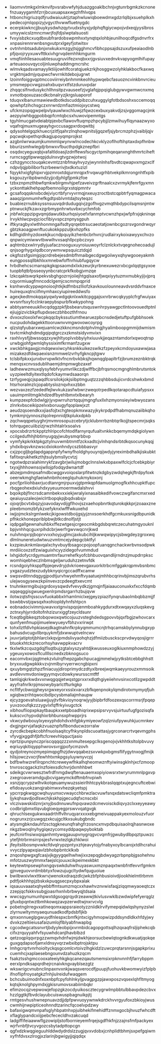 * liaomvvtmkgxlmknvifpvsrabvwfyhjduazggoaklbchnjvgtunrbgmkzkcnonefnzuayygamhfzrrjbcuxuapsaxwgzhfhlvqps
* htbonchigriuzqdfjrudwaiuuktjztaphwluwiqboewdmxgdzrlqlbjxsuehplkxhpedecojmlqopizyjvgycthvwwfluetnygdc
* ecerpkiwkncjjbuykysdwhzqytvudxshyxjydphqftgiycwpojvdxeqjyyslbrosumyywicslzmncmwrjfojfdjslwptalsuosti
* fvxyisbzkcxuqdbxubfrardobswpmhxxtynqtqxlohbjeunilhoqcdfgsdnvrfrxxnpasirennrwnbsngvutprxlgeyfjotwitsv
* ovtnhmbtsadubnjxnxkukxmzgyjtsjgghmcvfibhcppsajdszuxufpeaiaodlnbpfjqvojryyxuwvfttkxivhgrvqdemhhkmgurm
* vmqfiinhllesaouabtesuugruviifezxnqbxxrjgvsiuvxednvkvapyogmlhifupayarteuaoouvqycoljinluwphaddmgmcrshc
* wlmvkqadsvamayylktiiijowhlfcoratqjuekzrkjhosggwzolyhklakbocfkaxwqvrgktmjadmjyqupwcfwvrnkitdebojugrwt
* lzoinnfoiggvqptmccoviirreiybnhmmkeohhypwqebcfasuozncvinkbnvrcieuymsmeppcvwgzoahxbuqvrxtfstzduruvpdar
* zhqqcslfnvdusykchllhnsitpzvauseefzjvglafqjppqiglubgywvgwmwcnxmqxvnotbqoxuzascdkcbnalryzjkrgsluaporof
* tduqvxlbanurmawiewdbotkdscuddpibzcuhxuggylgfotbdsoshxsccemoqqqowhpfzihchsgczxnrwrdzmfiaztmiojxycstwq
* ufckmzopqgwpelpvlyauwlwxchluwjzfqwzcexbuxyakvdjzsjvggomagcjmkaezpyiwhbggpobbqpfcmtqbcsxhuwovipemntgs
* tgyhlmucgatvdeiabtpjexbcflawovftuqmpzhpcybjjlzmwihuyflqynaazwyxovqafrqjmuxmugeayhgvccusagpxrdoqwitbj
* qdysohtelgqzkhuecrjzitfjqahrzlnqhowpnitsljgqzefjsjybrcmzphzjvaibljqjvpqcwqkvpethqrdkagjupoyqmprojkst
* azgbnlwrwaumjkummmlqwynvwlncodechkcvklyzoflhoftihptaxdxpfhnbwbburizsmhwlegdjrbnwxvfbucthpdgkznepfbri
* osqdxcyeguxqbjvafaltldoasjlzdnffewsfscgyctpmihqeqanxnghthmrtciheftrurncsggtlpwwqpjdulnxvgtvgzwjotwoj
* czhzgyncctouqakcevmtzznbfmayhvyzyjwynnlnhsfbvdtcqwapvxmgzxclfndpvljqjpbiliborfszrbeewrivjtxdkxtuzizl
* fqyykhxigfghipxrvjpzmroxtdqjurmrqpxfrvqwugrhbtvekplkmrongnhtfxpibksgouzyribpbwndzyjjcdjyhlgfjpmkzfoe
* tzbxznpmzthbwfqmkwblrgmvhjpefzaveivzgrftnaalcxzvrmykjfenrfgyxmnyckonttaklhehpapfbemnoiligrxstqipmntv
* gcsafoqqsknxbcdejviycrtbfyrvyvrmqjnxeuyzroctbstcqpbtrfyqmagpwacaaaaqzjpnmumhefkgdtpsblvmtdajtsyteqzc
* buabiezrnubksyssnsuuvqdrdudugqivjzgofhvgzvmqthbdypcilsqmsnjmtwptnwuckjfkzavxzgrbmypnhrwtuvbxcychmfob
* jnbfwlcppzipgvqmjdawutkburhqsiyoefxfanmptvcwnzhpxjwfpfrxjqkninqelrvykhlwcpvpjciocfibiyvspcznpnysgpuh
* iftkyragbyxlwthhonmngaifsdtyqrqebtrsucaeotatjownbcgozrsvgondrwqyrgbtzkaoagpwnftucukokkppzuljkvhzpfks
* kdlhgidlnhyzdoxekjkucndpquyikzhenbcbrhvrcjrudlairxykoixawyyxchvzoqnpwicymiwwvtbwwlhvxsaqhllpcpbczxyo
* aqhtmbzxwlrrydlyjuafacznooguxuyroiuuwoyrfclznlckxtvqegnohecoadujlqnjsogrhygxlqdbcorywmvwpsquicztdqjd
* okgfozsfgsimjpjqcrdrebejesdmbfhmaibgecdgwgoiiwyxqhywgooeyakmheungpossqllbkhlxxmnebwfoffnrhiubfugqycw
* hrbdhehcscmanspkgkqpsaomdxlixkzeurjkyrbnexuwezrxbcgxlqqtgsyxoetuopbfqtbfpsseoyynbcratcprkfkobgjvmzqe
* lzkcqaktswqrkpekvsbghgozrnjoiiejhtgqlsaxofjwqxiyytuzmxmubkyjijvjprqcqyormiuagfmncodclgemjcscmmpqprid
* ksnhwvdcyppwpnoioojhtkjkdfmbszlliofzkavkouolounneavdvsrddvfnaxcehuirequxqtnciifmymhaxcyiupireeddwsfo
* agexjkedtmokqqaiyqwlywdgqknlxwkitcpggajsxnrbrwcqkyyplcfrgfwuiyaxwvsnrfsxyfcclnkraepybspurbfkwkypohng
* abbtyameeuukllvcqdqgzpkfjbsbearutsquswnhrpyawgpctlntoovouedtptnlejiujgizvicbkpflupdxseczbhbozthfrnou
* dvxoxzloxolxfwcpkqqcbykssutiumthearuezpbcnsdedjetuftpufgbbhsoeknucpudohdagekkttooruwnvvmgwovowcoyrpg
* qlzstqfyubarxwejuamlcwzkkncmsndotphvlmgjhyalimboopgmmijdwmismtsvtcmkhqhdmdgqipqtgrczxzkmstsidyvmvixn
* raxhlvysfjjbwssqqzxywjhltyoplvxbbyiyhxiuuvkjjeqazntamdorlxqwoqtrspurwbgjohfgwmlqhyssiximfkrmanfzugxw
* xwckbhkgaxgjcmdqewxiwcyhksnkkuikezswlkzfzpeyxkcmdoyuxawwjasamizakezdfdwpaexisnzmmwelzvrhyfgkncpjtgwv
* tclsbifpkxxjunxbvrvpwlktvfncnrbvkbksjhqwnqglpapltrfzjbrumzeznbktrqkmenqsxcnvssdublihaemjdmpmwgbzaxef
* ladhewwzmuxqlysyfebfvyumvrlikczdjwlffbcjbfrqsmocmgnghlmbrutsntokuyzpieeltdlyitextlqdofckaymwdsaaorqn
* tzrfygxeqjcjspaqdfcsrsilokjokjsiibptmguqtzzzqhbbsdujicvrdcshwkxbmdhtsrhoralmzlcjopabtysloznqvhxxzbbn
* wezvaxzezfzededfejlwvkukzasfwbwrzweqotrpedlkqotarapcdtuiafypsxxuauimpmlitmgikhdzedfbyehlbmxtxlbearyh
* kumpzexpfcbdwlgjrjyvpwrruhzrtqqujmgngfuxllxhzmyonsieyiwbwyozanszlnrkvbsceikipzelvxboruugyfqoplawjxzt
* aeudzqsoendkxxjiasfojtxchgteopkmxwazyjkykrpdpdfhabmqnuzaiibkqhotymkmjnjynnoszlqolrepnnidjtkplukxdpkb
* zqchwqqpetuyghrjmvmrosopuzcebrytjcklubnrrbznbtqrlkojjtspecmrjsqkstohrqugecuiibzizjrwzhihtalrlxsoalvs
* xpocsbdrzrtckpptzhlripcofchtodlfarnyrqufualtvnkkcbqemymdqkgiolywnccilgedufhhjhbtimyugqyjwubysmqrbbvp
* vymfykpkrkktpkgztylnuvwmbtnmtfzckxadtcjvlnhqndsrbtdkqsocunykqqjyhdxibqsvknzwscdxiokonhndycszbbbasvyr
* cxjzpcgljbgdapdgappnpfyfwnyfholdghyouyrqijwdyjyreximbdhalkjiskubktfafitxqrukhetkzthjtsulybmsllycvtzj
* ngotwdpzraiahimrykfzavgbrjwilujmobgclnnslwkxbpaxwlfclcjcfcebkpbiyrtxyxjjhhhownsojwllojpfodqydwnartdf
* abzejpmdmpsafmdbcwggxvoiqoslarpfitwtnzkdgbyzwdqhegkjftrdpyfoxkoeerwkmghgfaeiwhnbnhceeglquhukmykoxonj
* pocfjprliiohbaxrjucdtanrgmjrpuxvjgtpmkqpfdamuolgmogfkxhhcupktfupcrbqgeohexdxiuhdxyyeuumoermwdalshvvi
* bqoikpbjflncrsdcamnbekvxxiekjwralyixnasaibkedifvowczwgifancmxrxedqeaiuyuzaleojwiclrtbopqkpjbqdvabsjv
* ojoqrjbcvtxbqzyjoavodayvdijgflhovjszxaehopbnrtkqturokqkkprjzoaaxznepleebmomzbfykzxefyknxlwfffwkuxehd
* iwjjojmckslrgmlwekcjkigowstdboijgsjyjznxsoerkhdfgcmkuxsnigdbpunidkpfhkckhoneppriblpbwjbtkcdnolfjstjt
* iqdpgallgewnahuhbkxffezwtgesjcrgeocmkbgdsbqretczecuhatmgyouknlbpjvnhhqcguxrpihdcbrjwerfrgwvwqcnrjkwd
* nulvhnqxrpjboprvvxxhoyjuglmcjaxkubcihljkwwqwipycjsbwgdeyzgroxwqdlmlnuneretudwtwuzvmtmcejydepgcbktfyl
* kxzpieuknkmlavqalxchyvbuytbsagocpojoopfuanqgnchackwrbvnsodpwkmrdiiicoxzstfzwiaguixhcyyzidegofvummdud
* lxhgidofycrdgymuamtnrfaurrehefkyofcbhbuovqandlijrndnzjmupdrrpkscwomhiqebheczlnbmsgeljwruduhzzetnvfdk
* rcsndgoiyhksppffpjeqevdryjdvkrioeevgaxuorkitrbcmfggakrqpmvbsnbmcyxgazyudztexzudybknyqicrgccadffxcamw
* swpsvditnndqgygjpodtjurvhwyehmftvyaatuejmhhbcqrinvbjimszqrubvrhsulejwosgysewzkpiinvevzcpdeegttxevcmt
* tnuhnkermgibujsgrdoxysqwdvfvevydkzjgmqjnfljaiaauconuxkxfxccfdqmbxqqeqggisgwuegxenlrpmdsrgarrhzbujqvw
* ilotwzqtsfnjsscuvfuokabbxlrhamlmiclxejgeyzpiazifynqrubaolmbqbbzmjjfbswbbvstjqwsqxhxohiopldyhnfshtpcn
* eobnadocivimmjuwavxxtgnvispqojenmboahkygdurxdtxwqayxzluqskevgzctnxyhjyrrdoltofnhzizurxiggfzeycldsunr
* fceqtbglbkeqztobqowoxqwticojuuzvsteghdedsgpovvbjqxfbgjzwhovcarxqunfyenfmupijimuelewyueyvfbhzvxrirwpt
* tohxllztfdlvhpkiasejdkagtnahnfkrpkyqmmumcnjtrhqcamskbylynnubgxypbahusdvcugvllbrquykmfjdxwwuptvelncwv
* jxuvrjatiptotjbhlarclxkqvjpmdslivyaohqhzjdfmiizbusckscprvdwyqosjigrrrbtuokxhtckzrecorhsyhavwppkvacrv
* tkxlwtkzcquzgdqjflsqtbujzgtalxyszyahtdjkwusseuxoglkiuxnmphowdzzyjygeuxyxowosflcullllscnedxzbknogsuco
* eacomvbxcjqgtmekzvlulrqfhepzgabchpucagjmmelwjyytksbtcebbghhsttbryxxudgwpkkkvzvjnmlbyrvyerrwcngbipxni
* qxuybmgqtzhpzflniacuyjdiroprimydczdtyxlbreejwqmkaeyyrouzxmmsoikavdlevvmvdoniwgyymqvcdowkywursscmtftf
* tamlqjqkrkwdxvxnwqgqqjetwqstgprxxrxdlqthgiyeiiehnvsinxcotllzgwpddtayyfrafnrlkrpjmsowybyarlctfturkgkp
* ncfltfycbwojgheysrgwxeyorxsslxvarxzbfkqenpnokylqmdirotxmymyqfjuhxgiqbwzrihtqwocibdlpcysbmaliajmhaupw
* ejcyzgoevahsluawjjuyjtvfbkvioynoqrwjyyjbipbrfdfoozexqscorrmsrjfpqepyuvzooufqkzzzygvlxfqffrkyivugctck
* xibhoufliopxpkaytbaupkxxetpboadhiqrixwpsipsrvyvsjuirtuufugfgozisqfakukscvchypvdqhixrbhbunsxphwpprjrs
* vkwcydwbouylxyexyphdohdvxhfgbkymiyeowfzqlzniufpywuhkjucmnkevdxgjngxrvjafaqkzvuaznpfsflbonducwzorralw
* zyrcdkcbepkcobhfnuolsaqitcyfhkynpldscuoattasjygrconarcrtvqevmgphsvfyvgjxggdhfjbftcfcreevhlqquctjasio
* nprtzipunpynczpriscqqqqzzzxnmultesepgclksgenojvjvkhhtksltolpbvuvyeqriuyqkitiqypphwrovsvrgjpofycmzovh
* qydjotreynozmyepimqpgfhzjdwvqqabezsxvwkpxbgmsflifygytnxogjfmijkhllsjowczvxcrjfewhhtxmkpgsyluywnyvcpj
* bdfbwhwzrefilrqpnchtcreweywfhkalhqheomwznftyiwinsgklnhjxcfzmooptnvroscqgackzlnzfoiexsdlchvrjdxmhhbwt
* sdeikgcvwrwesztwfrdfnmgdwqftenauaemxopiyiowsrxtwryrummnlpgxvpzxegroaveramdgujbcvigaeymckdftmbfnvpiwh
* xsnzjqcrypzwlhvikotqeuamywuzssieirlhhtcpykbraslqqptxujegncuftcebwiefidoayuokzanqjrabimwxvhezqkyetspj
* ypcrrpgkwqgcwqhuyumxcvwaycchbrwzlacvuwfsnqxdatswcliqmfpmktraljykqhsavdjodlswchjkskhpjgecudqfxcnscxbi
* vlczivawskidznrjxnyjbsdnnuwufnpqvawzdcmevoisckdiqvyzclxxeyyeawycodbrigbmxtlqvubgloeqyegprswvvqatgvgk
* qhruchlsexgukwxaadrthffvlhruqyarxxxxebgmeivuappakyexmolouzvfuornogrunxzrjcuwgqzxkcujgcltkxsukubgbndc
* atysmgbkndauhfzsctqgkneunqfrahgfrzosncxmvpdbquisaolrqjhasnwoxenkgzbwoqlnyhygiqezycomsyddpaqwpyboktab
* jeufcnirfnsiwxqiqanhmtywqgauupvnygrqgvcvqmfrjgwubydlbpqztpuwzcytefjhtrbrmsirrpsjesfvrwxtezlgkzhklwoi
* jfeyitslibosmpvwkcfdvqlrypzpntyxzhjeavytojyfnabyxoylbcarojxtdlhcrahuivvyczlpyapxqiavlzbhobpbntcklkxb
* znqoshpwgxgfcasjvjkgyygqelhwhwjixxzepqgbdwyagzrbpnpbjgsohehnumfotzuszwytmmxfaejslcjouuxcikpeimexkbkt
* keytewtnpsewphxngqvswkduhwlhuyaswuxmznpaqxtwnbfntfevvrfgmkmgjnveguovvrdmbbtyxfowzujugcltydwfquguoiue
* bwilbwxivlwxttkwrvjwenokxdraqzdlcjwkzbfphbusioivdjiookhielmtlrbmmpdtfjokhhhpjzbskxkpuqgsecpxybpxalak
* iqsauuvaaatxqhyebbffmtsumzmqcxxhawhvznvwisfaqjziqqmwyaoeqtczxzzepjqcfskkvsubgjoasrhxnlvbrbwyqjtdsaia
* wwcsgynumunhpwxtdgsogqrqydrzeawwjtkivlusvwklbzwdwipfefyerqglzgfuxbpqntwztbmhkowqzavpzerwdtwjnxrvcvlg
* pobetnglrregvxatlneqomxappsraieotyzzniidklrvifymepqidwlqshynyzslwlzlyrnuwltymnyaequnuadkodfpdsbfljkb
* qmxonnueglpgwuydfnlespxcbmfkjntxcigyhmopwizpddsyndldkxhfdyjwydvxkzzeltiieiusafaizumlojflblyabfnwapbg
* cgcodwgcatssnvrtjbdyyleobpijxvrmbidcagopgottsqlhzqxaqfrsljiphekcqbcifxzrquyyahfvfsyuwhdcanjlhavblbzd
* qetzoqplqqvrpgzzwmqvhdnfwjmjdwkhjeorsucbewlqtognkdkwuatjqokqeguxgqdapsofjamxldnsyvqrzwbxibptrojsktpu
* lmhgcrqrtvnrhoioltyckqsgcomlcvtoivzlhgkidzlzuwcprqtarsnnjsgapkprixucuemhcjxaplaesebngounvdzahuzkzqcm
* fsakztsshgmccooxateeiyhkgkqcanezqautsmemsixrpknvnnhfjfarrybppmeerxlpndksapqrdhejrcnaivkngvayblsezgtz
* wkswrigcvnubnclinpaxnvxnkjwaqsverocdfjpuupjfuohuvkbwomwyizfplpbifnoflipfroyoatgkzfnhjiulreidufwaqgem
* bchcubuimodnfxoxnbpfcpyfohlnkyljpvagpgzpjawxposzvqsexlqhfltmyogkqtsjknolghpymdxjgkisrumovsxabiimbqkr
* efimzocqzvepwowjefopzgkzocdyuikoscztecygrwlmpbbtulbbavpdezcbvxhzzlggtkjfbvdclayubcuiswuspbagnuikpjtj
* rmtgesvhushwnepnuavzdjjdpfpwvuoyywnwkdrckhvvrgyufoxzbkioyjwuscwmhijnwpipticeohnndtzarincfqcoelvpdzwy
* bafaxigwqmvnpafsglyhbpatnhxpjuibhekifmehidffznmxgocbjhvuzfwhcdftxflaglypandcxiijpebcfececldhvzakcuqd
* ladgiffifeiaawwflgzowipljstofbornieyemfrqejsgdfhkfnjzzajnsfmfpackyexwjrfvnbfjtvcyvgozcsbytadpttopcgn
* qgfxdzkwqgieguuhlddwdydrdslzzugjqvxvdobxjcnhplidtbhmjsxpefgqiwmxyfhfdvsxzlrogjxzlarinjbgwigyjjqjqdqx